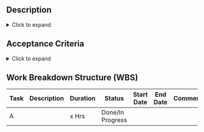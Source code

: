 ## Description
<details><summary>Click to expand</summary>

### Who
     
1. 

### What

1.

### How

1.     

### Why

1.
    
### When

1. 

</details>


## Acceptance Criteria
<details><summary>Click to expand</summary>

1.

</details>

## Work Breakdown Structure (WBS)

| Task |  Description  | Duration  | Status | Start Date | End Date | Comment |
| ------ | ------ | ------ | ------ | ------ | ------ | ------ |
| A |  | x Hrs | Done/In Progress |  |  |  |
